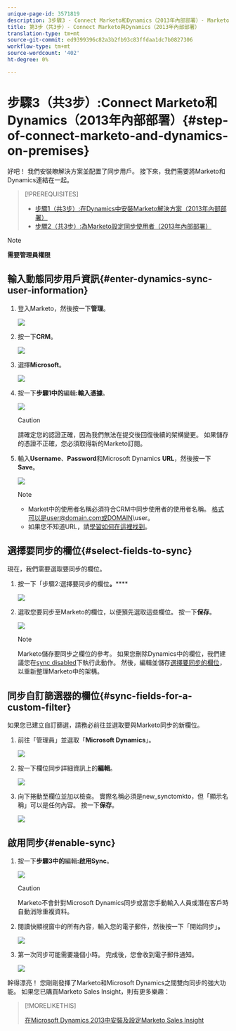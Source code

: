 ```yaml
---
unique-page-id: 3571819
description: 3步驟3 - Connect Marketo和Dynamics（2013年內部部署）- Marketo Docs —— 產品檔案
title: 第3步（共3步）- Connect Marketo與Dynamics（2013年內部部署）
translation-type: tm+mt
source-git-commit: ed9399396c82a3b2fb93c83ffdaa1dc7b0827306
workflow-type: tm+mt
source-wordcount: '402'
ht-degree: 0%

---
```



# 步驟3（共3步）:Connect Marketo和Dynamics（2013年內部部署）{#step-of-connect-marketo-and-dynamics-on-premises}

好吧！ 我們安裝瞭解決方案並配置了同步用戶。 接下來，我們需要將Marketo和Dynamics連結在一起。

>[!PREREQUISITES]
>
>* [步驟1（共3步）:在Dynamics中安裝Marketo解決方案（2013年內部部署）](/help/marketo/product-docs/crm-sync/microsoft-dynamics-sync/sync-setup/microsoft-dynamics-2013-on-premises/step-1-of-3-install.md)
>* [步驟2（共3步）:為Marketo設定同步使用者（2013年內部部署）](/help/marketo/product-docs/crm-sync/microsoft-dynamics-sync/sync-setup/microsoft-dynamics-2013-on-premises/step-2-of-3-configure.md)


>[!NOTE]
>
>**需要管理員權限**

## 輸入動態同步用戶資訊{#enter-dynamics-sync-user-information}

1. 登入Marketo，然後按一下&#x200B;**管理**。

   ![](assets/login-admin.png)

1. 按一下&#x200B;**CRM**。

   ![](assets/image2014-12-11-11-3a53-3a59.png)

1. 選擇&#x200B;**Microsoft**。

   ![](assets/image2014-12-11-11-3a54-3a10.png)

1. 按一下&#x200B;**步驟1中的**&#x200B;編輯&#x200B;**:輸入憑據**。

   ![](assets/image2014-12-11-11-3a54-3a19.png)

   >[!CAUTION]
   >
   >請確定您的認證正確，因為我們無法在提交後回復後續的架構變更。 如果儲存的憑證不正確，您必須取得新的Marketo訂閱。

1. 輸入&#x200B;**Username**、**Password**&#x200B;和Microsoft Dynamics **URL**，然後按一下&#x200B;**Save**。

   ![](assets/image2015-3-26-11-3a47-3a59.png)

   >[!NOTE]
   >
   >* Market中的使用者名稱必須符合CRM中同步使用者的使用者名稱。 格式可以是user@domain.com或DOMAIN\user。
   >* 如果您不知道URL，請[學習如何在這裡找到](/help/marketo/product-docs/crm-sync/microsoft-dynamics-sync/sync-setup/view-the-organization-service-url.md)。


## 選擇要同步的欄位{#select-fields-to-sync}

現在，我們需要選取要同步的欄位。

1. 按一下「步驟2:選擇要同步的欄位&#x200B;**。******

   ![](assets/image2015-3-16-9-3a51-3a28.png)

1. 選取您要同步至Marketo的欄位，以便預先選取這些欄位。 按一下&#x200B;**保存**。

   ![](assets/image2016-8-25-15-3a10-3a17.png)

   >[!NOTE]
   >
   >Marketo儲存要同步之欄位的參考。 如果您刪除Dynamics中的欄位，我們建議您在[sync disabled](/help/marketo/product-docs/crm-sync/salesforce-sync/enable-disable-the-salesforce-sync.md)下執行此動作。 然後，編輯並儲存[選擇要同步的欄位](/help/marketo/product-docs/crm-sync/microsoft-dynamics-sync/microsoft-dynamics-sync-details/microsoft-dynamics-sync-field-sync/editing-fields-to-sync-before-deleting-them-in-dynamics.md)，以重新整理Marketo中的架構。

## 同步自訂篩選器的欄位{#sync-fields-for-a-custom-filter}

如果您已建立自訂篩選，請務必前往並選取要與Marketo同步的新欄位。

1. 前往「管理員」並選取「**Microsoft Dynamics**」。

   ![](assets/image2015-10-9-9-3a50-3a9.png)

1. 按一下欄位同步詳細資訊上的&#x200B;**編輯**。

   ![](assets/image2015-10-9-9-3a52-3a23.png)

1. 向下捲動至欄位並加以檢查。 實際名稱必須是new_synctomkto，但「顯示名稱」可以是任何內容。 按一下&#x200B;**保存**。

   ![](assets/image2016-8-25-15-3a11-3a4.png)

## 啟用同步{#enable-sync}

1. 按一下&#x200B;**步驟3中的**&#x200B;編輯&#x200B;**:啟用Sync**。

   ![](assets/image2015-3-16-9-3a52-3a2.png)

   >[!CAUTION]
   >
   >Marketo不會針對Microsoft Dynamics同步或當您手動輸入人員或潛在客戶時自動消除重複資料。

1. 閱讀快顯視窗中的所有內容，輸入您的電子郵件，然後按一下「開始同步」**。**

   ![](assets/image2015-3-30-14-3a23-3a13.png)

1. 第一次同步可能需要幾個小時。 完成後，您會收到電子郵件通知。

   ![](assets/image2014-12-11-11-3a55-3a15.png)

幹得漂亮！ 您剛剛發揮了Marketo和Microsoft Dynamics之間雙向同步的強大功能。 如果您已購買Marketo Sales Insight，則有更多樂趣：

>[!MORELIKETHIS]
>
>[在Microsoft Dynamics 2013中安裝及設定Marketo Sales Insight](/help/marketo/product-docs/marketo-sales-insight/msi-for-microsoft-dynamics/installing/install-and-configure-marketo-sales-insight-in-microsoft-dynamics-2013.md)
